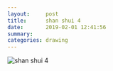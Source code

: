 ```yaml
---
layout:     post
title:      shan shui 4
date:       2019-02-01 12:41:56
summary:    
categories: drawing
---
```

![shan shui 4](/images/diary/shan-shui-4.png ".")
